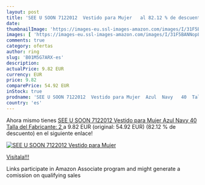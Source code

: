 ```yaml
---
layout: post
title: 'SEE U SOON 7122012  Vestido para Mujer   al 82.12 % de descuento'
date: 
thumbnailImage: 'https://images-eu.ssl-images-amazon.com/images/I/31F5BANNopL._SL200_.jpg'
images: [ 'https://images-eu.ssl-images-amazon.com/images/I/31F5BANNopL._SL200_.jpg' ]
comments: true
category: ofertas
author: ring
slug: 'B01M5G7ARX-es'
description:
actualPrice: 9.82 EUR
currency: EUR
price: 9.82
comparePrice: 54.92 EUR
inStock: true
prodname: 'SEE U SOON 7122012  Vestido para Mujer  Azul  Navy   40  Talla del Fabricante: 2 '
country: 'es'
---
```


Ahora mismo tienes [SEE U SOON 7122012  Vestido para Mujer  Azul  Navy   40  Talla del Fabricante: 2 ](https://www.amazon.es/dp/B01M5G7ARX/?tag=tolees-21) a 9.82 EUR (original: 54.92 EUR) (82.12 %  de descuento) en el siguiente enlace!

[![SEE U SOON 7122012  Vestido para Mujer  ](https://images-eu.ssl-images-amazon.com/images/I/31F5BANNopL._SL200_.jpg)](https://www.amazon.es/dp/B01M5G7ARX/?tag=tolees-21)

[Visítala!!!](https://www.amazon.es/dp/B01M5G7ARX/?tag=tolees-21)

Links participate in Amazon Associate program and might generate a comission on qualifying sales

